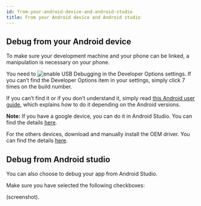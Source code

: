 ```yaml
---
id: from-your-android-device-and-android-studio
title: From your Android device and Android studio
---
```


## Debug from your Android device

To make sure your development machine and your phone can be linked, a manipulation is necessary on your phone. 

You need to ![enable **USB Debugging**](https://developer.android.com/studio/debug/dev-options#enable) in the Developer Options settings. If you can’t find the Developer Options item in your settings, simply click 7 times on the build number.

If you can’t find it or if you don’t understand it, simply read [this Android user guide](https://developer.android.com/studio/debug/dev-options), which explains how to do it depending on the Android versions.

**Note:** If you have a google device, you can do it in Android Studio. You can find the details [here](https://developer.android.com/studio/run/win-usb).

For the others devices, download and manually install the OEM driver. You can find the details [here](https://developer.android.com/studio/run/oem-usb). 

## Debug from Android studio

You can also choose to debug your app from Android Studio.

Make sure you have selected the following checkboxes:

(screenshot).
